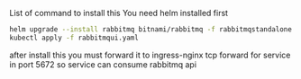 List of command to install this
You need helm installed first

```bash
helm upgrade --install rabbitmq bitnami/rabbitmq -f rabbitmqstandalone.yaml
kubectl apply -f rabbitmqui.yaml
```

after install this you must forward it to ingress-nginx tcp forward for service in port 5672 so service can consume rabbitmq api